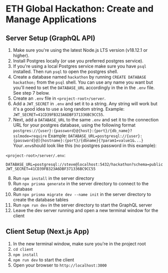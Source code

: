 # ETH Global Hackathon: Create and Manage Applications

## Server Setup (GraphQL API)

1. Make sure you're using the latest Node.js LTS version (v18.12.1 or higher).
2. Install Postgres locally (or use you preferred postgres service).
3. If you're using a local Postgres service make sure you have `psql` installed. Then run `psql` to open the postgres shell.
4. Create a database named `hackathon` by running `CREATE DATABASE hackathon;` from the `psql` shell. You can use any name you want but you'll need to set the `DATABASE_URL` accordingly in the in the `.env` file. See step 7 below.
5. Create an `.env` file in `<project-root>/server`.
6. Add a `JWT_SECRET` in `.env` and set it to a string. Any string will work but it's a good idea to use a long random string.
   Example: `JWT_SECRET=41CD39FB323A6DBF371336BC9CC55`.
7. Next, add a `DATABASE_URL` to the same `.env` and set it to the connection URL for your postgres database, using the following format `postgres://{user}:{password}@{host}:{port}/{db_name}?sslmode=require`
   Example: `DATABASE_URL=postgresql://{user}:{password}@]{hostname}:{port}/{dbname}{?param1=value1&...}`
   Your`.env`should look like this (no postgres password in this example):

`<project-root>/server/.env`:

```
DATABASE_URL=postgresql://steve@localhost:5432/hackathon?schema=public
JWT_SECRET=41CD39FB323A6DBF371336BC9CC55
```

8. Run `npm install` in the server directory
9. Run `npx prisma generate` in the server directory to connect to the database
10. Run `npx prisma migrate dev --name init` in the server directory to create the database tables
11. Run `npm run dev` in the server directory to start the GraphQL server
12. Leave the dev server running and open a new terminal window for the client

## Client Setup (Next.js App)

1. In the new terminal window, make sure you're in the project root
2. `cd client`
3. `npm install`
4. `npm run dev` to start the client
5. Open your browser to `http://localhost:3000`
